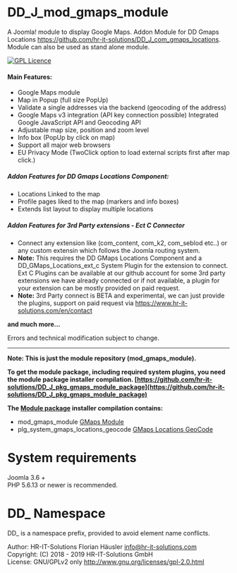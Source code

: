 # DD_J_mod_gmaps_module
 A Joomla! module to display Google Maps. Addon Module for DD Gmaps Locations https://github.com/hr-it-solutions/DD_J_com_gmaps_locations. Module can also be used as stand alone module.

[![GPL Licence](https://badges.frapsoft.com/os/gpl/gpl.png?v=102)](https://opensource.org/licenses/GPL-2.0/)

#### Main Features:
- Google Maps module
- Map in Popup (full size PopUp)
- Validate a single addresses via the backend (geocoding of the address)
- Google Maps v3 integration (API key connection possible) Integrated Google JavaScript API and Geocoding API
- Adjustable map size, position and zoom level
- Info box (PopUp by click on map)
- Support all major web browsers
- EU Privacy Mode (TwoClick option to load external scripts first after map click.)

##### Addon Features for DD Gmaps Locations Component:
- Locations Linked to the map
- Profile pages liked to the map (markers and info boxes)
- Extends list layout to display multiple locations

##### Addon Features for 3rd Party extensions - Ect C Connector
- Connect any extension like (com_content, com_k2, com_seblod etc..) or any custom extensin which follows the Joomla routing system.
- **Note:** This requires the DD GMaps Locations Component and a DD_GMaps_Locations_ext_c System Plugin for the extension to connect. Ext C Plugins can be available at our github account for some 3rd party extensions we have already connected or if not available, a plugin for your extension can be mostly provided on paid request.  <br>
- **Note:** 3rd Party connect is BETA and experimental, we can just provide the plugins, support on paid request via https://www.hr-it-solutions.com/en/contact

**and much more...**

Errors and technical modification subject to change.

---
**Note: This is just the module repository (mod_gmaps_module).**

**To get the module package, including required system plugins, you need the module package installer compilation. [https://github.com/hr-it-solutions/DD_J_pkg_gmaps_module_package](https://github.com/hr-it-solutions/DD_J_pkg_gmaps_module_package)**

**The [Module package](https://github.com/hr-it-solutions/DD_J_pkg_gmaps_module_package) installer compilation contains:**

- mod_gmaps_module [GMaps Module](https://github.com/hr-it-solutions/DD_J_mod_gmaps_module)
- plg_system_gmaps_locations_geocode [GMaps Locations GeoCode](https://github.com/hr-it-solutions/DD_J_plg_system_gmaps_locations_geocode)

# System requirements
Joomla 3.6 +                                                                                <br>
PHP 5.6.13 or newer is recommended.

# DD_ Namespace
DD_ is a namespace prefix, provided to avoid element name conflicts.						<br>


Author: HR-IT-Solutions Florian Häusler <info@hr-it-solutions.com> 							<br>
Copyright: (C) 2018 - 2019 HR-IT-Solutions GmbH 											<br>
License: GNU/GPLv2 only http://www.gnu.org/licenses/gpl-2.0.html